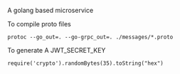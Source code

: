 A golang based microservice

To compile proto files
```
protoc --go_out=. --go-grpc_out=. ./messages/*.proto
```

To generate A JWT_SECRET_KEY
```
require('crypto').randomBytes(35).toString("hex")
```